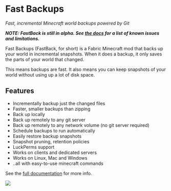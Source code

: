 # Fast Backups

*Fast, incremental Minecraft world backups powered by Git*

***NOTE: FastBack is still in alpha.  See [the docs]( https://pcal43.github.io/fastback/#current-limitations) for a list of known issues and limitations.***


Fast Backups (FastBack, for short) is a Fabric Minecraft mod that backs up your world in incremental snapshots.  When it does a backup, it only saves the parts of your world that changed.  

This means backups are fast.  It also means you can keep snapshots of your world without using up a lot
of disk space.

## Features

* Incrementally backup just the changed files
* Faster, smaller backups than zipping
* Back up locally
* Back up remotely to any git server
* Back up remotely to any network volume (no git server required)
* Schedule backups to run automatically
* Easily restore backup snapshots
* Snapshot pruning, retention policies
* LuckPerms support
* Works on clients and dedicated servers
* Works on Linux, Mac and Windows 
* ..all with easy-to-use minecraft commands

See the [full documentation](https://pcal43.github.io/fastback) for more info.

![](https://pcal43.github.io/fastback/savescreen_animation.gif)
